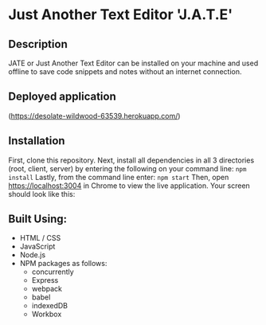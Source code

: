 # Just Another Text Editor 'J.A.T.E'

## Description
JATE or Just Another Text Editor can be installed on your machine and used offline to save code snippets and notes without an internet connection. 

## Deployed application
(https://desolate-wildwood-63539.herokuapp.com/)


## Installation
First, clone this repository. Next, install all dependencies in all 3 directories (root, client, server) by entering the following on your command line:
`npm install`
Lastly, from the command line enter:
`npm start`
Then, open [https://localhost:3004](https://localhost:3004) in Chrome to view the live application. Your screen should look like this:


## Built Using: 
* HTML / CSS
* JavaScript
* Node.js
* NPM packages as follows:
    - concurrently
    - Express
    - webpack
    - babel
    - indexedDB
    - Workbox

